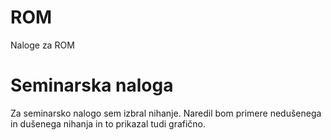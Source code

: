 # ROM
Naloge za ROM

# Seminarska naloga
Za seminarsko nalogo sem izbral nihanje. 
Naredil bom primere nedušenega in dušenega nihanja in to prikazal tudi grafično.
